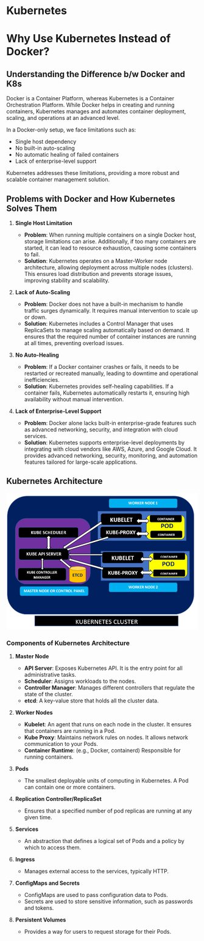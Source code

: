 # Kubernetes
# Why Use Kubernetes Instead of Docker?

## Understanding the Difference b/w Docker and K8s

Docker is a Container Platform, whereas Kubernetes is a Container Orchestration Platform. While Docker helps in creating and running containers, Kubernetes manages and automates container deployment, scaling, and operations at an advanced level.

In a Docker-only setup, we face limitations such as:
- Single host dependency
- No built-in auto-scaling
- No automatic healing of failed containers
- Lack of enterprise-level support

Kubernetes addresses these limitations, providing a more robust and scalable container management solution.

## Problems with Docker and How Kubernetes Solves Them

1. **Single Host Limitation**
   - **Problem**: When running multiple containers on a single Docker host, storage limitations can arise. Additionally, if too many containers are started, it can lead to resource exhaustion, causing some containers to fail.
   - **Solution**: Kubernetes operates on a Master-Worker node architecture, allowing deployment across multiple nodes (clusters). This ensures load distribution and prevents storage issues, improving stability and scalability.

2. **Lack of Auto-Scaling**
   - **Problem**: Docker does not have a built-in mechanism to handle traffic surges dynamically. It requires manual intervention to scale up or down.
   - **Solution**: Kubernetes includes a Control Manager that uses ReplicaSets to manage scaling automatically based on demand. It ensures that the required number of container instances are running at all times, preventing overload issues.

3. **No Auto-Healing**
   - **Problem**: If a Docker container crashes or fails, it needs to be restarted or recreated manually, leading to downtime and operational inefficiencies.
   - **Solution**: Kubernetes provides self-healing capabilities. If a container fails, Kubernetes automatically restarts it, ensuring high availability without manual intervention.

4. **Lack of Enterprise-Level Support**
   - **Problem**: Docker alone lacks built-in enterprise-grade features such as advanced networking, security, and integration with cloud services.
   - **Solution**: Kubernetes supports enterprise-level deployments by integrating with cloud vendors like AWS, Azure, and Google Cloud. It provides advanced networking, security, monitoring, and automation features tailored for large-scale applications.
  
## Kubernetes Architecture

![Kubernetes Architecture](https://raw.githubusercontent.com/Vaitheeswari05/Kubernetes/refs/heads/master/K8s_architecture.webp)

### Components of Kubernetes Architecture

1. **Master Node**
   - **API Server**: Exposes Kubernetes API. It is the entry point for all administrative tasks.
   - **Scheduler**: Assigns workloads to the nodes.
   - **Controller Manager**: Manages different controllers that regulate the state of the cluster.
   - **etcd**: A key-value store that holds all the cluster data.

2. **Worker Nodes**
   - **Kubelet**: An agent that runs on each node in the cluster. It ensures that containers are running in a Pod.
   - **Kube Proxy**: Maintains network rules on nodes. It allows network communication to your Pods.
   - **Container Runtime**: (e.g., Docker, containerd) Responsible for running containers.

3. **Pods**
   - The smallest deployable units of computing in Kubernetes. A Pod can contain one or more containers.

4. **Replication Controller/ReplicaSet**
   - Ensures that a specified number of pod replicas are running at any given time.

5. **Services**
   - An abstraction that defines a logical set of Pods and a policy by which to access them.

6. **Ingress**
   - Manages external access to the services, typically HTTP.

7. **ConfigMaps and Secrets**
   - ConfigMaps are used to pass configuration data to Pods.
   - Secrets are used to store sensitive information, such as passwords and tokens.

8. **Persistent Volumes**
   - Provides a way for users to request storage for their Pods.

